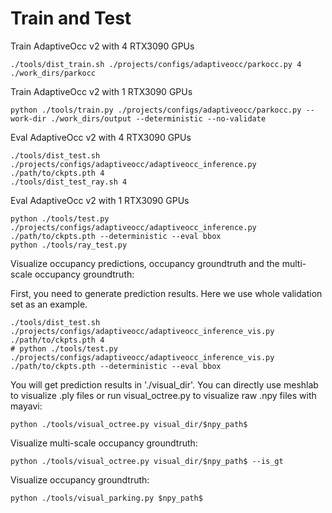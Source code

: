 # Train and Test

Train AdaptiveOcc v2 with 4 RTX3090 GPUs 
```
./tools/dist_train.sh ./projects/configs/adaptiveocc/parkocc.py 4  ./work_dirs/parkocc
```

Train AdaptiveOcc v2 with 1 RTX3090 GPUs 
```
python ./tools/train.py ./projects/configs/adaptiveocc/parkocc.py --work-dir ./work_dirs/output --deterministic --no-validate
```

Eval AdaptiveOcc v2 with 4 RTX3090 GPUs
```
./tools/dist_test.sh ./projects/configs/adaptiveocc/adaptiveocc_inference.py ./path/to/ckpts.pth 4
./tools/dist_test_ray.sh 4
```

Eval AdaptiveOcc v2 with 1 RTX3090 GPUs
```
python ./tools/test.py ./projects/configs/adaptiveocc/adaptiveocc_inference.py ./path/to/ckpts.pth --deterministic --eval bbox
python ./tools/ray_test.py
```

Visualize occupancy predictions, occupancy groundtruth and the multi-scale occupancy groundtruth:

First, you need to generate prediction results. Here we use whole validation set as an example.
```
./tools/dist_test.sh ./projects/configs/adaptiveocc/adaptiveocc_inference_vis.py ./path/to/ckpts.pth 4
# python ./tools/test.py ./projects/configs/adaptiveocc/adaptiveocc_inference_vis.py ./path/to/ckpts.pth --deterministic --eval bbox
```
You will get prediction results in './visual_dir'. You can directly use meshlab to visualize .ply files or run visual_octree.py to visualize raw .npy files with mayavi:
```
python ./tools/visual_octree.py visual_dir/$npy_path$
```

Visualize multi-scale occupancy groundtruth:
```
python ./tools/visual_octree.py visual_dir/$npy_path$ --is_gt
```

Visualize occupancy groundtruth:
```
python ./tools/visual_parking.py $npy_path$
```